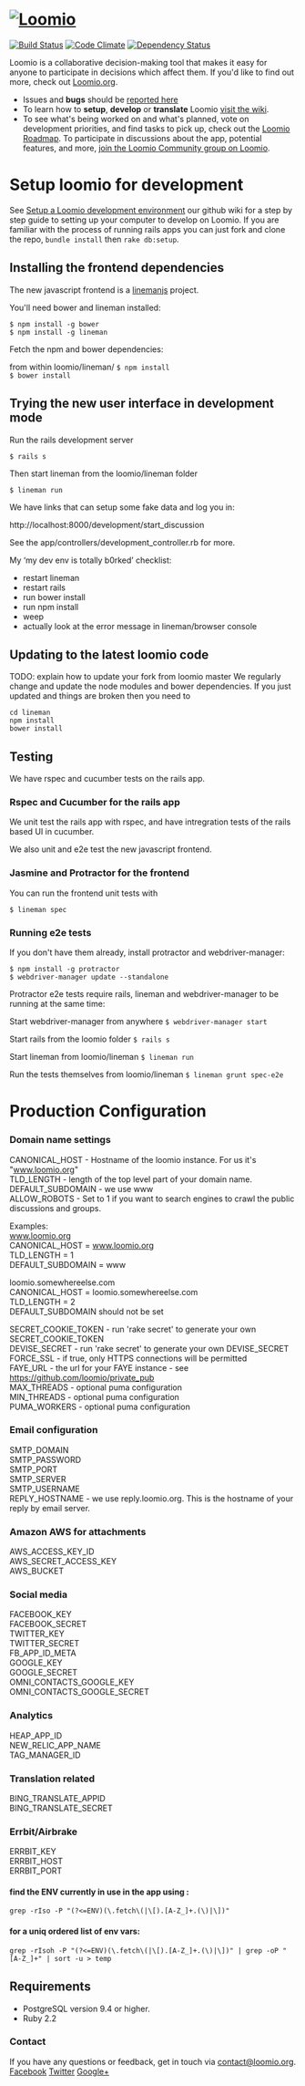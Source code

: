 <h1><a href="https://www.loomio.org"> <img src="app/assets/images/logo-orange.png" alt="Loomio"/></a> </h1>

[![Build Status](https://img.shields.io/travis/loomio/loomio.svg)](https://travis-ci.org/loomio/loomio)
[![Code Climate](https://img.shields.io/codeclimate/github/loomio/loomio.svg)](https://codeclimate.com/github/loomio/loomio)
[![Dependency Status](https://img.shields.io/gemnasium/loomio/loomio.svg)](https://gemnasium.com/loomio/loomio)

Loomio is a collaborative decision-making tool that makes it easy for anyone to participate in decisions which affect them. If you'd like to find out more, check out [Loomio.org](https://www.loomio.org).

- Issues and __bugs__ should be [reported here](http://github.com/loomio/loomio/issues)
- To learn how to __setup__, __develop__ or __translate__ Loomio [visit the wiki](https://github.com/loomio/loomio/wiki).
- To see what's being worked on and what's planned, vote on development priorities, and find tasks to pick up, check out the [Loomio Roadmap](https://www.loomio.org/roadmap). To participate in discussions about the app, potential features, and more, [join the Loomio Community group on Loomio](https://www.loomio.org/g/WmPCB3IR/loomio-community).

# Setup loomio for development
See [Setup a Loomio development environment](https://github.com/loomio/loomio/wiki/Setup-a-Loomio-development-environment) our github wiki for a step by step guide to setting up your computer to develop on Loomio. If you are familiar with the process of running rails apps you can just fork and clone the repo, `bundle install` then `rake db:setup`.

## Installing the frontend dependencies

The new javascript frontend is a [linemanjs](http://linemanjs.com/) project.

You'll need bower and lineman installed:

  `$ npm install -g bower`  
  `$ npm install -g lineman`

Fetch the npm and bower dependencies:

  from within loomio/lineman/
  `$ npm install`  
  `$ bower install`

## Trying the new user interface in development mode
Run the rails development server

  `$ rails s`  

Then start lineman from the loomio/lineman folder  

  `$ lineman run`

We have links that can setup some fake data and log you in:

  http://localhost:8000/development/start_discussion

See the app/controllers/development_controller.rb for more.

My ‘my dev env is totally b0rked’ checklist:

- restart lineman
- restart rails
- run bower install
- run npm install
- weep
- actually look at the error message in lineman/browser console


## Updating to the latest loomio code
TODO: explain how to update your fork from loomio master
We regularly change and update the node modules and bower dependencies.
If you just updated and things are broken then you need to

```
cd lineman
npm install
bower install
```

## Testing
We have rspec and cucumber tests on the rails app.

### Rspec and Cucumber for the rails app
We unit test the rails app with rspec, and have intregration tests of
the rails based UI in cucumber.

We also unit and e2e test the new javascript frontend.

### Jasmine and Protractor for the frontend

You can run the frontend unit tests with

  `$ lineman spec`

### Running e2e tests

If you don't have them already, install protractor and webdriver-manager:

  `$ npm install -g protractor`  
  `$ webdriver-manager update --standalone`  

Protractor e2e tests require rails, lineman and webdriver-manager to be
running at the same time:

  Start webdriver-manager from anywhere
  `$ webdriver-manager start`  

  Start rails from the loomio folder
  `$ rails s`

  Start lineman from loomio/lineman
  `$ lineman run`  

  Run the tests themselves from loomio/lineman
  `$ lineman grunt spec-e2e`


# Production Configuration

### Domain name settings
CANONICAL_HOST - Hostname of the loomio instance. For us it's "www.loomio.org"  
TLD_LENGTH - length of the top level part of your domain name.  
DEFAULT_SUBDOMAIN - we use www  
ALLOW_ROBOTS - Set to 1 if you want to search engines to crawl the public discussions and groups.  

Examples:  
  www.loomio.org  
  CANONICAL_HOST = www.loomio.org  
  TLD_LENGTH = 1  
  DEFAULT_SUBDOMAIN = www  

  loomio.somewhereelse.com  
  CANONICAL_HOST = loomio.somewhereelse.com  
  TLD_LENGTH = 2  
  DEFAULT_SUBDOMAIN should not be set  

SECRET_COOKIE_TOKEN -  run 'rake secret' to generate your own SECRET_COOKIE_TOKEN  
DEVISE_SECRET - run 'rake secret' to generate your own DEVISE_SECRET  
FORCE_SSL - if true, only HTTPS connections will be permitted  
FAYE_URL - the url for your FAYE instance - see https://github.com/loomio/private_pub  
MAX_THREADS - optional puma configuration  
MIN_THREADS - optional puma configuration  
PUMA_WORKERS - optional puma configuration  

### Email configuration

SMTP_DOMAIN  
SMTP_PASSWORD  
SMTP_PORT  
SMTP_SERVER  
SMTP_USERNAME  
REPLY_HOSTNAME - we use reply.loomio.org. This is the hostname of your reply by email server.


### Amazon AWS for attachments
AWS_ACCESS_KEY_ID  
AWS_SECRET_ACCESS_KEY  
AWS_BUCKET  

### Social media
FACEBOOK_KEY  
FACEBOOK_SECRET  
TWITTER_KEY  
TWITTER_SECRET  
FB_APP_ID_META  
GOOGLE_KEY  
GOOGLE_SECRET  
OMNI_CONTACTS_GOOGLE_KEY  
OMNI_CONTACTS_GOOGLE_SECRET  

### Analytics
HEAP_APP_ID  
NEW_RELIC_APP_NAME  
TAG_MANAGER_ID  

### Translation related
BING_TRANSLATE_APPID  
BING_TRANSLATE_SECRET  

### Errbit/Airbrake
ERRBIT_KEY  
ERRBIT_HOST  
ERRBIT_PORT  

#### find the ENV currently in use in the app using :
`grep -rIso -P "(?<=ENV)(\.fetch\(|\[).[A-Z_]+.(\)|\])"`

#### for a uniq ordered list of env vars:
`grep -rIsoh -P "(?<=ENV)(\.fetch\(|\[).[A-Z_]+.(\)|\])" | grep -oP "[A-Z_]+" | sort -u > temp`

## Requirements
- PostgreSQL version 9.4 or higher.
- Ruby 2.2

### Contact

If you have any questions or feedback, get in touch via [contact@loomio.org](mailto:contact@loomio.org).
<br />
[Facebook](https://facebook.com/Loomio) [Twitter](https://twitter.com/Loomio) [Google+](https://plus.google.com/+LoomioOrg)
